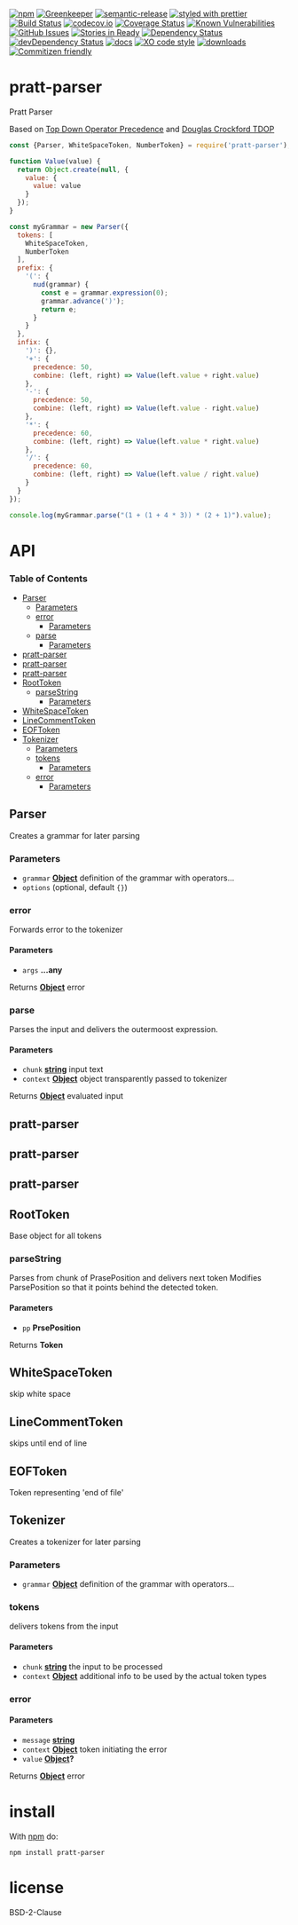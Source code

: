 [![npm](https://img.shields.io/npm/v/pratt-parser.svg)](https://www.npmjs.com/package/pratt-parser)
[![Greenkeeper](https://badges.greenkeeper.io/arlac77/pratt-parser.svg)](https://greenkeeper.io/)
[![semantic-release](https://img.shields.io/badge/%20%20%F0%9F%93%A6%F0%9F%9A%80-semantic--release-e10079.svg)](https://github.com/arlac77/pratt-parser)
[![styled with prettier](https://img.shields.io/badge/styled_with-prettier-ff69b4.svg)](https://github.com/prettier/prettier)
[![Build Status](https://secure.travis-ci.org/arlac77/pratt-parser.png)](http://travis-ci.org/arlac77/pratt-parser)
[![codecov.io](http://codecov.io/github/arlac77/pratt-parser/coverage.svg?branch=master)](http://codecov.io/github/arlac77/pratt-parser?branch=master)
[![Coverage Status](https://coveralls.io/repos/arlac77/pratt-parser/badge.svg)](https://coveralls.io/r/arlac77/pratt-parser)
[![Known Vulnerabilities](https://snyk.io/test/github/arlac77/pratt-parser/badge.svg)](https://snyk.io/test/github/arlac77/pratt-parser)
[![GitHub Issues](https://img.shields.io/github/issues/arlac77/pratt-parser.svg?style=flat-square)](https://github.com/arlac77/pratt-parser/issues)
[![Stories in Ready](https://badge.waffle.io/arlac77/pratt-parser.svg?label=ready&title=Ready)](http://waffle.io/arlac77/pratt-parser)
[![Dependency Status](https://david-dm.org/arlac77/pratt-parser.svg)](https://david-dm.org/arlac77/pratt-parser)
[![devDependency Status](https://david-dm.org/arlac77/pratt-parser/dev-status.svg)](https://david-dm.org/arlac77/pratt-parser#info=devDependencies)
[![docs](http://inch-ci.org/github/arlac77/pratt-parser.svg?branch=master)](http://inch-ci.org/github/arlac77/pratt-parser)
[![XO code style](https://img.shields.io/badge/code_style-XO-5ed9c7.svg)](https://github.com/sindresorhus/xo)
[![downloads](http://img.shields.io/npm/dm/pratt-parser.svg?style=flat-square)](https://npmjs.org/package/pratt-parser)
[![Commitizen friendly](https://img.shields.io/badge/commitizen-friendly-brightgreen.svg)](http://commitizen.github.io/cz-cli/)

# pratt-parser

Pratt Parser

Based on
[Top Down Operator Precedence](https://tdop.github.io) and
[Douglas Crockford TDOP](https://github.com/douglascrockford/TDOP)

```javascript
const {Parser, WhiteSpaceToken, NumberToken} = require('pratt-parser');

function Value(value) {
  return Object.create(null, {
    value: {
      value: value
    }
  });
}

const myGrammar = new Parser({
  tokens: [
    WhiteSpaceToken,
    NumberToken
  ],
  prefix: {
    '(': {
      nud(grammar) {
        const e = grammar.expression(0);
        grammar.advance(')');
        return e;
      }
    }
  },
  infix: {
    ')': {},
    '+': {
      precedence: 50,
      combine: (left, right) => Value(left.value + right.value)
    },
    '-': {
      precedence: 50,
      combine: (left, right) => Value(left.value - right.value)
    },
    '*': {
      precedence: 60,
      combine: (left, right) => Value(left.value * right.value)
    },
    '/': {
      precedence: 60,
      combine: (left, right) => Value(left.value / right.value)
    }
  }
});

console.log(myGrammar.parse("(1 + (1 + 4 * 3)) * (2 + 1)").value);
```

# API

<!-- Generated by documentation.js. Update this documentation by updating the source code. -->

### Table of Contents

-   [Parser](#parser)
    -   [Parameters](#parameters)
    -   [error](#error)
        -   [Parameters](#parameters-1)
    -   [parse](#parse)
        -   [Parameters](#parameters-2)
-   [pratt-parser](#pratt-parser)
-   [pratt-parser](#pratt-parser-1)
-   [pratt-parser](#pratt-parser-2)
-   [RootToken](#roottoken)
    -   [parseString](#parsestring)
        -   [Parameters](#parameters-3)
-   [WhiteSpaceToken](#whitespacetoken)
-   [LineCommentToken](#linecommenttoken)
-   [EOFToken](#eoftoken)
-   [Tokenizer](#tokenizer)
    -   [Parameters](#parameters-4)
    -   [tokens](#tokens)
        -   [Parameters](#parameters-5)
    -   [error](#error-1)
        -   [Parameters](#parameters-6)

## Parser

Creates a grammar for later parsing

### Parameters

-   `grammar` **[Object](https://developer.mozilla.org/docs/Web/JavaScript/Reference/Global_Objects/Object)** definition of the grammar with operators...
-   `options`   (optional, default `{}`)

### error

Forwards error to the tokenizer

#### Parameters

-   `args` **...any** 

Returns **[Object](https://developer.mozilla.org/docs/Web/JavaScript/Reference/Global_Objects/Object)** error

### parse

Parses the input and delivers the outermoost expression.

#### Parameters

-   `chunk` **[string](https://developer.mozilla.org/docs/Web/JavaScript/Reference/Global_Objects/String)** input text
-   `context` **[Object](https://developer.mozilla.org/docs/Web/JavaScript/Reference/Global_Objects/Object)** object transparently passed to tokenizer

Returns **[Object](https://developer.mozilla.org/docs/Web/JavaScript/Reference/Global_Objects/Object)** evaluated input

## pratt-parser

## pratt-parser

## pratt-parser

## RootToken

Base object for all tokens

### parseString

Parses from chunk of PrasePosition and delivers next token
Modifies ParsePosition so that it points behind the detected token.

#### Parameters

-   `pp` **PrsePosition** 

Returns **Token** 

## WhiteSpaceToken

skip white space

## LineCommentToken

skips until end of line

## EOFToken

Token representing 'end of file'

## Tokenizer

Creates a tokenizer for later parsing

### Parameters

-   `grammar` **[Object](https://developer.mozilla.org/docs/Web/JavaScript/Reference/Global_Objects/Object)** definition of the grammar with operators...

### tokens

delivers tokens from the input

#### Parameters

-   `chunk` **[string](https://developer.mozilla.org/docs/Web/JavaScript/Reference/Global_Objects/String)** the input to be processed
-   `context` **[Object](https://developer.mozilla.org/docs/Web/JavaScript/Reference/Global_Objects/Object)** additional info to be used by the actual token types

### error

#### Parameters

-   `message` **[string](https://developer.mozilla.org/docs/Web/JavaScript/Reference/Global_Objects/String)** 
-   `context` **[Object](https://developer.mozilla.org/docs/Web/JavaScript/Reference/Global_Objects/Object)** token initiating the error
-   `value` **[Object](https://developer.mozilla.org/docs/Web/JavaScript/Reference/Global_Objects/Object)?** 

Returns **[Object](https://developer.mozilla.org/docs/Web/JavaScript/Reference/Global_Objects/Object)** error

# install

With [npm](http://npmjs.org) do:

```shell
npm install pratt-parser
```

# license

BSD-2-Clause
